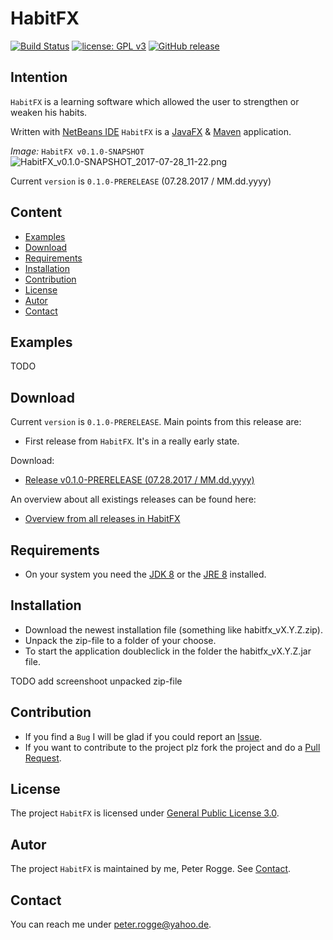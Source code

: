 HabitFX
===

[![Build Status](https://travis-ci.org/Naoghuman/app-habitfx.svg?branch=master)](https://travis-ci.org/Naoghuman/app-habitfx)
[![license: GPL v3](https://img.shields.io/badge/License-GPL%20v3-blue.svg)](https://www.gnu.org/licenses/gpl-3.0)
[![GitHub release](https://img.shields.io/github/release/Naoghuman/app-habitfx.svg)](https://github.com/Naoghuman/app-habitfx/releases)



Intention
---

`HabitFX` is a learning software which allowed the user to strengthen or weaken 
his habits.

Written with [NetBeans IDE] `HabitFX` is a [JavaFX] &amp; [Maven] application.

_Image:_ `HabitFX v0.1.0-SNAPSHOT`  
![HabitFX_v0.1.0-SNAPSHOT_2017-07-28_11-22.png][HabitFX_v0.1.0-SNAPSHOT_2017-07-28_11-22]

Current `version` is `0.1.0-PRERELEASE` (07.28.2017 / MM.dd.yyyy)



Content
---

* [Examples](#Examples)
* [Download](#Download)
* [Requirements](#Requirements)
* [Installation](#Installation)
* [Contribution](#Contribution)
* [License](#License)
* [Autor](#Autor)
* [Contact](#Contact)



Examples<a name="Examples" />
---

TODO 



Download<a name="Download" />
---

Current `version` is `0.1.0-PRERELEASE`. Main points from this release are:
* First release from `HabitFX`. It's in a really early state.

Download:
* [Release v0.1.0-PRERELEASE (07.28.2017 / MM.dd.yyyy)]

An overview about all existings releases can be found here:
* [Overview from all releases in HabitFX]



Requirements<a name="Requirements" />
---

* On your system you need the [JDK 8] or the [JRE 8] installed.



Installation<a name="Installation" />
---

* Download the newest installation file (something like habitfx_vX.Y.Z.zip).
* Unpack the zip-file to a folder of your choose.
* To start the application doubleclick in the folder the habitfx_vX.Y.Z.jar file.

TODO add screenshoot unpacked zip-file



Contribution<a name="Contribution" />
---

* If you find a `Bug` I will be glad if you could report an [Issue].
* If you want to contribute to the project plz fork the project and do a [Pull Request].



License<a name="License" />
---

The project `HabitFX` is licensed under [General Public License 3.0].



Autor<a name="Autor" />
---

The project `HabitFX` is maintained by me, Peter Rogge. See [Contact](#Contact).



Contact<a name="Contact" />
---

You can reach me under <peter.rogge@yahoo.de>.



[//]: # (Images)
[HabitFX_v0.1.0-SNAPSHOT_2017-07-28_11-22]:https://user-images.githubusercontent.com/8161815/28711351-a425642a-7387-11e7-9e12-6b27aefe8b81.png



[//]: # (Links)
[General Public License 3.0]:http://www.gnu.org/licenses/gpl-3.0.en.html
[Issue]:https://github.com/Naoghuman/HabitFX/issues
[JavaFX]:http://docs.oracle.com/javase/8/javase-clienttechnologies.htm
[JDK 8]:http://www.oracle.com/technetwork/java/javase/downloads/jdk8-downloads-2133151.html
[JRE 8]:http://www.oracle.com/technetwork/java/javase/downloads/jre8-downloads-2133155.html
[Maven]:http://maven.apache.org/
[NetBeans IDE]:https://netbeans.org/
[Overview from all releases in HabitFX]:https://github.com/Naoghuman/HabitFX/releases
[Pull Request]:https://help.github.com/articles/using-pull-requests
[Release v0.1.0-PRERELEASE (07.28.2017 / MM.dd.yyyy)]:https://github.com/Naoghuman/HabitFX/releases/tag/v0.1.0-prerelease

